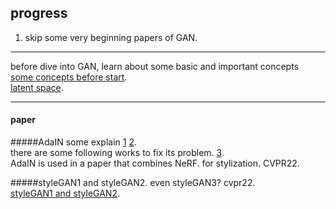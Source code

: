 progress
---  

1. skip some very beginning papers of GAN.


--------------------

before dive into GAN, learn about some basic and important concepts  
[some concepts before start](https://towardsdatascience.com/keywords-to-know-before-you-start-reading-papers-on-gans-8a08a665b40c).  
[latent space](https://towardsdatascience.com/understanding-latent-space-in-machine-learning-de5a7c687d8d).  

---------------------

#### paper

#####AdaIN
some explain  [1](https://zhuanlan.zhihu.com/p/401977002) [2](https://zhuanlan.zhihu.com/p/158657861).  
there are some following works to fix its problem.  [3](https://zhuanlan.zhihu.com/p/475949392).  
AdaIN is used in a paper that combines NeRF. for stylization. CVPR22.  




#####styleGAN1 and styleGAN2. even styleGAN3? cvpr22.  
[styleGAN1 and styleGAN2](https://zhuanlan.zhihu.com/p/263554045).  

